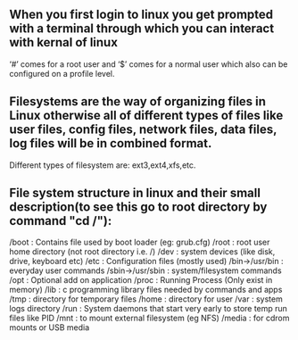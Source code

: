 ## When you first login to linux you get prompted with a terminal through which you can interact with kernal of linux

 ‘#’ comes for a root user and ‘$’ comes for a normal user which also can be configured on a profile level.

## Filesystems are the way of organizing files in Linux otherwise all of different types of files like user files, config files, network files, data files, log files will be in combined format.

  Different types of filesystem are: ext3,ext4,xfs,etc.

## File system structure in linux and their small description(to see this go to root directory by command "cd /"):
  /boot : Contains file used by boot loader (eg: grub.cfg)
  /root : root user home directory (not root directory i.e. /)
  /dev  : system devices (like disk, drive, keyboard etc)
  /etc  : Configuration files (mostly used)
  /bin->/usr/bin : everyday user commands
  /sbin->/usr/sbin : system/filesystem commands
  /opt : Optional add on application
  /proc : Running Process (Only exist in memory)
  /lib : c programming library files needed by commands and apps 
  /tmp : directory for temporary files
  /home : directory for user
  /var : system logs directory
  /run : System daemons that start very early to store temp run files like PID
  /mnt : to mount external filesystem (eg NFS)
  /media : for cdrom mounts or USB media
